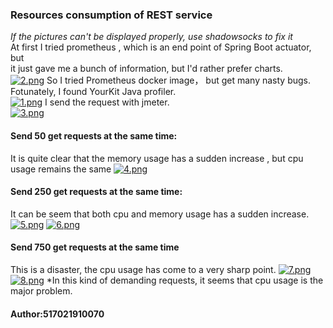 ### Resources consumption of REST service
*If the pictures can't be displayed properly, use shadowsocks to fix it*<br>
At first I tried prometheus , which is an end point of Spring Boot actuator, but <br>
it just gave me a bunch of information, but I'd rather prefer charts.<br>
[![2.png](https://i.postimg.cc/zfr4ZXNH/2.png)](https://postimg.cc/Wd550Vhs)
So I tried Prometheus docker image， but get many nasty bugs.<br>
Fotunately, I found YourKit Java profiler. <br>
[![1.png](https://i.postimg.cc/SKbbSf6s/1.png)](https://postimg.cc/QFmyS5nG)
I send the request with jmeter. <br>
[![3.png](https://i.postimg.cc/Fz7BgYy8/3.png)](https://postimg.cc/sGCm3D04)
#### Send 50 get requests at the same time:
It is quite clear that the memory usage has a sudden increase , but cpu usage remains the same
[![4.png](https://i.postimg.cc/htgNNtcz/4.png)](https://postimg.cc/HVZSyHJd)
#### Send 250 get requests at the same time:
It can be seem that both cpu and memory usage has a sudden increase.
[![5.png](https://i.postimg.cc/XNtrfT3D/5.png)](https://postimg.cc/QVkNsYFp)
[![6.png](https://i.postimg.cc/TYmpCC32/6.png)](https://postimg.cc/0bkkNGSh)
#### Send 750 get requests at the same time
This is a disaster, the cpu usage has come to a very sharp point.
[![7.png](https://i.postimg.cc/nVmFJMb0/7.png)](https://postimg.cc/HjpD0YLy)
[![8.png](https://i.postimg.cc/sDRVDy3y/8.png)](https://postimg.cc/SjD0DBXt)
*In this kind of demanding requests, it seems that cpu usage is the major problem.




#### Author:517021910070
